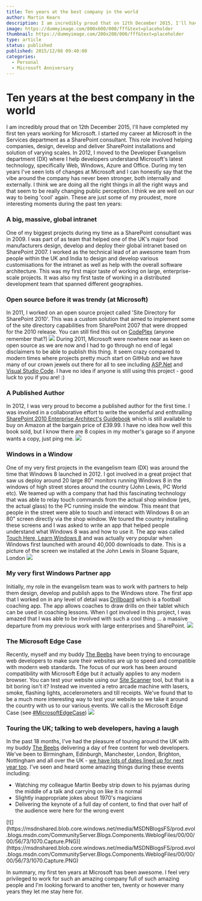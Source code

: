 ```yaml
---
title: Ten years at the best company in the world
author: Martin Kearn
description: I am incredibly proud that on 12th December 2015, I'll have completed my first ten years working for Microsoft.
image: https://dummyimage.com/800x600/000/fff&text=placeholder
thumbnail: https://dummyimage.com/200x200/000/fff&text=placeholder
type: article
status: published
published: 2015/12/08 09:40:00
categories: 
  - Personal
  - Microsoft Anniversary
---
```


# Ten years at the best company in the world

I am incredibly proud that on 12th December 2015, I'll have completed my first ten years working for Microsoft. I started my career at Microsoft in the Services department as a SharePoint consultant. This role involved helping companies, design, develop and deliver SharePoint installations and solution of varying scales. In 2012, I moved to the Developer Evangelism department (DX) where I help developers understand Microsoft's latest technology, specifically Web, Windows, Azure and Office. During my ten years I've seen lots of changes at Microsoft and I can honestly say that the vibe around the company has never been stronger, both internally and externally. I think we are doing all the right things in all the right ways and that seem to be really changing public perception. I think we are well on our way to being 'cool' again. These are just some of my proudest, more interesting moments during the past ten years:

### A big, massive, global intranet

One of my biggest projects during my time as a SharePoint consultant was in 2009\. I was part of as team that helped one of the UK's major food manufacturers design, develop and deploy their global intranet based on SharePoint 2007\. I worked as the technical lead of an awesome team from people within the UK and India to design and develop various customisations for the intranet as well as help with the overall software architecture. This was my first major taste of working on large, enterprise-scale projects. It was also my first taste of working in a distributed development team that spanned different geographies.

### Open source before it was trendy (at Microsoft)

In 2011, I worked on an open source project called 'Site Directory for SharePoint 2010'. This was a custom solution that aimed to implement some of the site directory capabilities from SharePoint 2007 that were dropped for the 2010 release. You can still find this out on [CodePlex](http://spsitedirectory2010.codeplex.com/) (anyone remember that?) [![](https://msdnshared.blob.core.windows.net/media/MSDNBlogsFS/prod.evol.blogs.msdn.com/CommunityServer.Blogs.Components.WeblogFiles/00/00/00/56/73/3022.SiteDirectory.PNG)](https://msdnshared.blob.core.windows.net/media/MSDNBlogsFS/prod.evol.blogs.msdn.com/CommunityServer.Blogs.Components.WeblogFiles/00/00/00/56/73/3022.SiteDirectory.PNG) During 2011, Microsoft were nowhere near as keen on open source as we are now and I had to go through no end of legal disclaimers to be able to publish this thing. It seem crazy compared to modern times where projects pretty much start on GitHub and we have many of our crown jewels out there for all to see including [ASP.Net](https://github.com/aspnet) and [Visual Studio Code](https://github.com/Microsoft/vscode). I have no idea if anyone is still using this project - good luck to you if you are! :)

### A Published Author

In 2012, I was very proud to become a published author for the first time. I was involved in a collaborative effort to write the wonderful and enthralling <span class="a-size-large" id="productTitle">[SharePoint 2010 Enterprise Architect's Guidebook](http://www.amazon.co.uk/dp/0470643196) which is still available to buy on Amazon at the bargain price of £39.99.</span> I have no idea how well this book sold, but I know there are 8 copies in my mother's garage so if anyone wants a copy, just ping me. [![](https://msdnshared.blob.core.windows.net/media/MSDNBlogsFS/prod.evol.blogs.msdn.com/CommunityServer.Blogs.Components.WeblogFiles/00/00/00/56/73/4477.51McW5Vp8QL._SX394_BO1,204,203,200_.jpg)](https://msdnshared.blob.core.windows.net/media/MSDNBlogsFS/prod.evol.blogs.msdn.com/CommunityServer.Blogs.Components.WeblogFiles/00/00/00/56/73/4477.51McW5Vp8QL._SX394_BO1,204,203,200_.jpg)

### Windows in a Window

One of my very first projects in the evangelism team (DX) was around the time that Windows 8 launched in 2012. I got involved in a great project that saw us deploy around 20 large 80" monitors running Windows 8 in the windows of high street stores around the country (John Lewis, PC World etc). We teamed up with a company that had this fascinating technology that was able to relay touch commands from the actual shop window (yes, the actual glass) to the PC running inside the window. This meant that people in the street were able to touch and interact with Windows 8 on an 80" screen directly via the shop window. We toured the country installing these screens and I was asked to write an app that helped people understand what Windows 8 was and how to use it. The app was called [Touch Here, Learn Windows 8](https://www.microsoft.com/en-gb/store/apps/touch-here-learn-windows-8/9wzdncrdlvq7) and was actually very popular when Windows first launched with around 40,000 downloads to date. This is a picture of the screen we installed at the John Lewis in Sloane Square, London [![](https://msdnshared.blob.core.windows.net/media/MSDNBlogsFS/prod.evol.blogs.msdn.com/CommunityServer.Blogs.Components.WeblogFiles/00/00/00/56/73/2134.486202_10151083625467303_307365740_n.jpg)](https://msdnshared.blob.core.windows.net/media/MSDNBlogsFS/prod.evol.blogs.msdn.com/CommunityServer.Blogs.Components.WeblogFiles/00/00/00/56/73/2134.486202_10151083625467303_307365740_n.jpg)

### My very first Windows Partner app

Initially, my role in the evangelism team was to work with partners to help them design, develop and publish apps to the Windows store. The first app that I worked on in any level of detail was [Drillboard](https://www.microsoft.com/en-gb/store/apps/drillboard/9wzdncrdcn58) which is a football coaching app. The app allows coaches to draw drills on their tablet which can be used in coaching lessons. When I got involved in this project, I was amazed that I was able to be involved with such a cool thing ... a massive departure from my previous work with large enterprises and SharePoint. [![](https://msdnshared.blob.core.windows.net/media/MSDNBlogsFS/prod.evol.blogs.msdn.com/CommunityServer.Blogs.Components.WeblogFiles/00/00/00/56/73/5100.apps.48942.9007199266372817.6851f562-00f2-4de2-ad4b-7ae55b99ee82.png)](https://msdnshared.blob.core.windows.net/media/MSDNBlogsFS/prod.evol.blogs.msdn.com/CommunityServer.Blogs.Components.WeblogFiles/00/00/00/56/73/5100.apps.48942.9007199266372817.6851f562-00f2-4de2-ad4b-7ae55b99ee82.png)

### The Microsoft Edge Case

Recently, myself and my buddy [The Beebs](https://twitter.com/thebeebs) have been trying to encourage web developers to make sure their websites are up to speed and compatible with modern web standards. The focus of our work has been around compatibility with Microsoft Edge but it actually applies to any modern browser. You can test your website using our [Site Scanner](https://dev.windows.com/en-us/microsoft-edge/tools/staticscan/) tool, but that is a bit boring isn't it? Instead we invented a retro arcade machine with lasers, smoke, flashing lights, accelerometers and till receipts. We've found that to be a much more interesting way to test your website so we take it around the country with us to our various events. We call is the Microsoft Edge Case (see [#MicrosoftEdgeCase](https://twitter.com/hashtag/microsoftedgecase)) [![](https://msdnshared.blob.core.windows.net/media/MSDNBlogsFS/prod.evol.blogs.msdn.com/CommunityServer.Blogs.Components.WeblogFiles/00/00/00/56/73/4555.Capture.PNG)](https://msdnshared.blob.core.windows.net/media/MSDNBlogsFS/prod.evol.blogs.msdn.com/CommunityServer.Blogs.Components.WeblogFiles/00/00/00/56/73/4555.Capture.PNG)

### Touring the UK; talking to web developers, having a laugh

In the past 18 months, I've had the pleasure of touring around the UK with my buddy [The Beebs](https://twitter.com/thebeebs) delivering a day of free content for web developers. We've been to Birmingham, Edinburgh, Manchester, London, Brighton, Nottingham and all over the UK - [we have lots of dates lined up for next year too](http://mswebday.net/). I've seen and heard some amazing things during these events including:

*   Watching my colleague Martin Beeby strip down to his pyjamas during the middle of a talk and carrying on like it is normal
*   Slightly inappropriate jokes about 1970's magicians
*   Delivering the keynote of a full day of content, to find that over half of the audience were here for the wrong event

<div>[![](https://msdnshared.blob.core.windows.net/media/MSDNBlogsFS/prod.evol.blogs.msdn.com/CommunityServer.Blogs.Components.WeblogFiles/00/00/00/56/73/1070.Capture.PNG)](https://msdnshared.blob.core.windows.net/media/MSDNBlogsFS/prod.evol.blogs.msdn.com/CommunityServer.Blogs.Components.WeblogFiles/00/00/00/56/73/1070.Capture.PNG)</div>

In summary, my first ten years at Microsoft has been awesome. I feel very privileged to work for such an amazing company full of such amazing people and I'm looking forward to another ten, twenty or however many years they let me stay here for.

